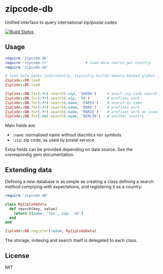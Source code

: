 # zipcode-db

Unified interface to query international zip/postal codes

[![Build Status](https://travis-ci.org/lloeki/zipcode-db.svg?branch=master)](https://travis-ci.org/lloeki/zipcode-db)

## Usage

```ruby
require 'zipcode-db'
require 'zipcode-fr'                 # load data source per country
require 'zipcode-de'

# load data banks individually, typically builds memory-backed global index
ZipCode::FR.load
ZipCode::DE.load

ZipCode::DB.for(:fr).search(:zip, '50000')     # exact zip code search
ZipCode::DB.for(:fr).search(:zip, '50')        # prefixes work
ZipCode::DB.for(:fr).search(:name, 'PARIS')    # search by name
ZipCode::DB.for(:fr).search(:name, 'BORD')     # prefixes work
ZipCode::DB.for(:fr).search(:name, 'MARIE')    # prefixes work on inner words
ZipCode::DB.for(:de).search(:name, 'BERLIN')   # another country
```

Main fields are:

- `:name`: normalised name without diacritics nor symbols
- `:zip`: zip code, as used by postal service

Extra fields can be provided depending on data source. See the correspondig
gem documentation.

## Extending data

Defining a new database is as simple as creating a class defining a search
method complying with expectations, and registering it as a country:

```ruby
require 'zipcode-db'

class MyZipCodeData
  def search(key, value)
    return [{name: 'foo', zip: '42']
  end
end

ZipCode::DB.register(:mine, MyZipCodeData)
```

The storage, indexing and search itself is delegated to each class.

## License

MIT
